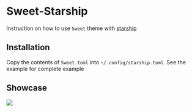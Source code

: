 # Sweet-Starship

Instruction on how to use `Sweet` theme with [starship](https://github.com/starship/starship)


## Installation

Copy the contents of `Sweet.toml` into `~/.config/starship.toml`. See the example for complete example

## Showcase

![](assets/screenshot.png)
